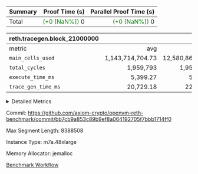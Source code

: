 | Summary | Proof Time (s) | Parallel Proof Time (s) |
|:---|---:|---:|
| Total | <span style='color: green'>(+0 [NaN%])</span> 0 | <span style='color: green'>(+0 [NaN%])</span> 0 |


| reth.tracegen.block_21000000 |||||
|:---|---:|---:|---:|---:|
|metric|avg|sum|max|min|
| `main_cells_used     ` |  1,143,714,704.73 |  12,580,861,752 |  1,923,839,613 |  289,440,162 |
| `total_cycles        ` |  1,959,793 |  1,959,793 |  1,959,793 |  1,959,793 |
| `execute_time_ms     ` |  5,399.27 |  59,392 |  8,784 |  414 |
| `trace_gen_time_ms   ` |  20,729.18 |  228,021 |  27,538 |  10,051 |



<details>
<summary>Detailed Metrics</summary>

| group | block_number | segment | trace_gen_time_ms | total_cycles | main_cells_used | execute_time_ms |
| --- | --- | --- | --- | --- | --- | --- |
| reth.tracegen.block_21000000 | 21000000 | 0 | 15,101 |  | 988,377,140 | 5,963 | 
| reth.tracegen.block_21000000 | 21000000 | 1 | 14,229 |  | 986,002,405 | 4,917 | 
| reth.tracegen.block_21000000 | 21000000 | 10 | 17,834 | 1,959,793 | 289,440,162 | 414 | 
| reth.tracegen.block_21000000 | 21000000 | 2 | 16,241 |  | 986,895,653 | 5,659 | 
| reth.tracegen.block_21000000 | 21000000 | 3 | 10,051 |  | 1,427,237,162 | 1,556 | 
| reth.tracegen.block_21000000 | 21000000 | 4 | 25,777 |  | 1,354,769,341 | 8,784 | 
| reth.tracegen.block_21000000 | 21000000 | 5 | 24,945 |  | 1,089,018,839 | 5,723 | 
| reth.tracegen.block_21000000 | 21000000 | 6 | 26,927 |  | 1,149,957,253 | 7,191 | 
| reth.tracegen.block_21000000 | 21000000 | 7 | 24,290 |  | 1,108,435,916 | 7,116 | 
| reth.tracegen.block_21000000 | 21000000 | 8 | 25,088 |  | 1,276,888,268 | 7,356 | 
| reth.tracegen.block_21000000 | 21000000 | 9 | 27,538 |  | 1,923,839,613 | 4,713 | 

</details>


Commit: https://github.com/axiom-crypto/openvm-reth-benchmark/commit/bb7cb9a853c89b9ef8a064192705f7bbb1714ff0

Max Segment Length: 8388508

Instance Type: m7a.48xlarge

Memory Allocator: jemalloc

[Benchmark Workflow](https://github.com/axiom-crypto/openvm-reth-benchmark/actions/runs/13091965473)
